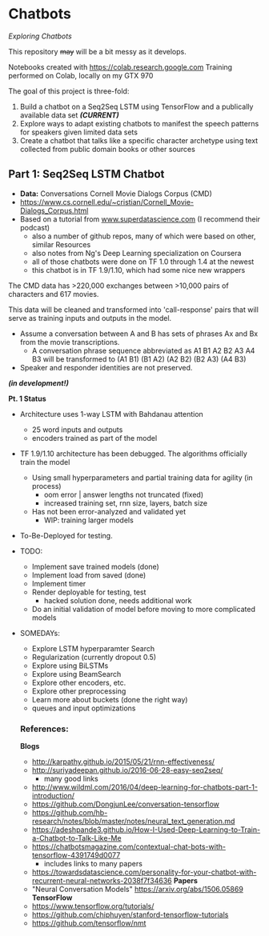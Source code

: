 # Chatbots

_Exploring Chatbots_

This repository ~~may~~ will be a bit messy as it develops.

Notebooks created with https://colab.research.google.com
Training performed on Colab, locally on my GTX 970

The goal of this project is three-fold:

1) Build a chatbot on a Seq2Seq LSTM using TensorFlow and a publically available data set **_(CURRENT)_**
1) Explore ways to adapt existing chatbots to manifest the speech patterns for speakers given limited data sets
1) Create a chatbot that talks like a specific character archetype using text collected from public domain books or other sources

## Part 1: Seq2Seq LSTM Chatbot
- **Data:** Conversations Cornell Movie Dialogs Corpus (CMD)
- https://www.cs.cornell.edu/~cristian/Cornell_Movie-Dialogs_Corpus.html
- Based on a tutorial from www.superdatascience.com (I recommend their podcast)
  - also a number of github repos, many of which were based on other, similar Resources
  - also notes from Ng's Deep Learning specialization on Coursera
  - all of those chatbots were done on TF 1.0 through 1.4 at the newest
  - this chatbot is in TF 1.9/1.10, which had some nice new wrappers

The CMD data has >220,000 exchanges between >10,000 pairs of characters and 617 movies.

This data will be cleaned and transformed into 'call-response' pairs that will serve as training inputs and outputs in the model.
- Assume a conversation between A and B has sets of phrases Ax and Bx from the movie transcriptions.
  - A conversation phrase sequence abbreviated as A1 B1 A2 B2 A3 A4 B3 will be transformed to (A1 B1) (B1 A2) (A2 B2) (B2 A3) (A4 B3)
- Speaker and responder identities are not preserved.

***(in development!)***

**Pt. 1 Status**
- Architecture uses 1-way LSTM with Bahdanau attention
  - 25 word inputs and outputs
  - encoders trained as part of the model
- TF 1.9/1.10 architecture has been debugged. The algorithms officially train the model
  - Using small hyperparameters and partial training data for agility (in process)
    - oom error | answer lengths not truncated (fixed)
    - increased training set, rnn size, layers, batch size
  - Has not been error-analyzed and validated yet
    - WIP: training larger models
- To-Be-Deployed for testing.
- TODO:
  - Implement save trained models (done)
  - Implement load from saved (done)
  - Implement timer
  - Render deployable for testing, test
    - hacked solution done, needs additional work
  - Do an initial validation of model before moving to more complicated models
- SOMEDAYs:
  - Explore LSTM hyperparamter Search
  - Regularization (currently dropout 0.5)
  - Explore using BiLSTMs
  - Explore using BeamSearch
  - Explore other encoders, etc.
  - Explore other preprocessing
  - Learn more about buckets (done the right way)
  - queues and input optimizations

  ### References:
  __Blogs__
  - http://karpathy.github.io/2015/05/21/rnn-effectiveness/
  - http://suriyadeepan.github.io/2016-06-28-easy-seq2seq/
    - many good links
  - http://www.wildml.com/2016/04/deep-learning-for-chatbots-part-1-introduction/
  - https://github.com/DongjunLee/conversation-tensorflow
  - https://github.com/hb-research/notes/blob/master/notes/neural_text_generation.md
  - https://adeshpande3.github.io/How-I-Used-Deep-Learning-to-Train-a-Chatbot-to-Talk-Like-Me
  - https://chatbotsmagazine.com/contextual-chat-bots-with-tensorflow-4391749d0077
    - includes links to many papers
  - https://towardsdatascience.com/personality-for-your-chatbot-with-recurrent-neural-networks-2038f7f34636
  __Papers__
  - "Neural Conversation Models" https://arxiv.org/abs/1506.05869
  __TensorFlow__
  - https://www.tensorflow.org/tutorials/
  - https://github.com/chiphuyen/stanford-tensorflow-tutorials
  - https://github.com/tensorflow/nmt
